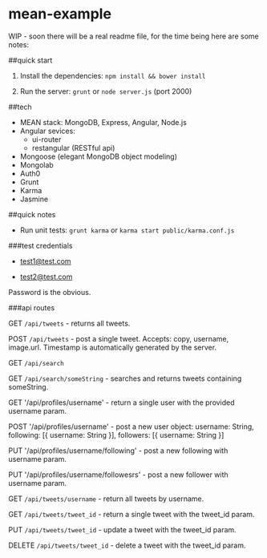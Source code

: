 # mean-example


WIP - soon there will be a real readme file, for the time being here are some notes:

##quick start

1) Install the dependencies: `npm install && bower install`

2) Run the server: `grunt` or `node server.js` (port 2000)


##tech

- MEAN stack: MongoDB, Express, Angular, Node.js
- Angular sevices: 
  - ui-router
  - restangular (RESTful api)
- Mongoose (elegant MongoDB object modeling)
- Mongolab
- Auth0
- Grunt
- Karma
- Jasmine


##quick notes

- Run unit tests: `grunt karma` or `karma start public/karma.conf.js`

###test credentials

- test1@test.com

- test2@test.com

Password is the obvious.


###api routes

GET    `/api/tweets` - returns all tweets.

POST   `/api/tweets` - post a single tweet. Accepts: copy, username, image.url. Timestamp is automatically generated by the server.


GET    `/api/search`

GET    `/api/search/someString` - searches and returns tweets containing someString.


GET    '/api/profiles/username' - return a single user with the provided username param.

POST   '/api/profiles/username' - post a new user object: username: String, following: [{ username: String }], followers: [{ username: String }]

PUT    '/api/profiles/username/following' - post a new following with username param.

PUT    '/api/profiles/username/followesrs' - post a new follower with username param.



GET    `/api/tweets/username` - return all tweets by username.

GET    `/api/tweets/tweet_id` - return a single tweet with the tweet_id param.

PUT    `/api/tweets/tweet_id` - update a tweet with the tweet_id param.

DELETE `/api/tweets/tweet_id` - delete a tweet with the tweet_id param.


